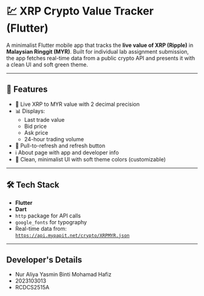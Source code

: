 # 💹 XRP Crypto Value Tracker (Flutter)

A minimalist Flutter mobile app that tracks the **live value of XRP (Ripple)** in **Malaysian Ringgit (MYR)**. Built for individual lab assignment submission, the app fetches real-time data from a public crypto API and presents it with a clean UI and soft green theme.

---

## 📱 Features

- 🔄 Live XRP to MYR value with 2 decimal precision
- 📊 Displays:
  - Last trade value
  - Bid price
  - Ask price
  - 24-hour trading volume
- 🔔 Pull-to-refresh and refresh button
- ℹ️ About page with app and developer info
- 🎨 Clean, minimalist UI with soft theme colors (customizable)

---

## 🛠️ Tech Stack

- **Flutter**
- **Dart**
- `http` package for API calls
- `google_fonts` for typography
- Real-time data from:  
  [`https://api.mypapit.net/crypto/XRPMYR.json`](https://api.mypapit.net/crypto/XRPMYR.json)

---
## Developer's Details
- Nur Aliya Yasmin Binti Mohamad Hafiz
- 2023103013
- RCDCS2515A

